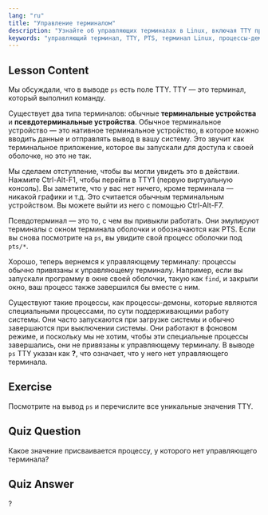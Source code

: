 ```yaml
---
lang: "ru"
title: "Управление терминалом"
description: "Узнайте об управляющих терминалах в Linux, включая TTY против PTS, и как процессы привязаны к ним. Разберитесь с процессами-демонами. Начните свой путь в Linux!"
keywords: "управляющий терминал, TTY, PTS, терминал Linux, процессы-демоны, Linux для начинающих, учебник по Linux, руководство по Linux"
---
```


## Lesson Content

Мы обсуждали, что в выводе `ps` есть поле TTY. TTY — это терминал, который выполнил команду.

Существует два типа терминалов: обычные **терминальные устройства** и **псевдотерминальные устройства**. Обычное терминальное устройство — это нативное терминальное устройство, в которое можно вводить данные и отправлять вывод в вашу систему. Это звучит как терминальное приложение, которое вы запускали для доступа к своей оболочке, но это не так.

Мы сделаем отступление, чтобы вы могли увидеть это в действии. Нажмите Ctrl-Alt-F1, чтобы перейти в TTY1 (первую виртуальную консоль). Вы заметите, что у вас нет ничего, кроме терминала — никакой графики и т.д. Это считается обычным терминальным устройством. Вы можете выйти из него с помощью Ctrl-Alt-F7.

Псевдотерминал — это то, с чем вы привыкли работать. Они эмулируют терминалы с окном терминала оболочки и обозначаются как PTS. Если вы снова посмотрите на `ps`, вы увидите свой процесс оболочки под `pts/*`.

Хорошо, теперь вернемся к управляющему терминалу: процессы обычно привязаны к управляющему терминалу. Например, если вы запускали программу в окне своей оболочки, такую как `find`, и закрыли окно, ваш процесс также завершился бы вместе с ним.

Существуют такие процессы, как процессы-демоны, которые являются специальными процессами, по сути поддерживающими работу системы. Они часто запускаются при загрузке системы и обычно завершаются при выключении системы. Они работают в фоновом режиме, и поскольку мы не хотим, чтобы эти специальные процессы завершались, они не привязаны к управляющему терминалу. В выводе `ps` TTY указан как **?**, что означает, что у него нет управляющего терминала.

## Exercise

Посмотрите на вывод `ps` и перечислите все уникальные значения TTY.

## Quiz Question

Какое значение присваивается процессу, у которого нет управляющего терминала?

## Quiz Answer

?
